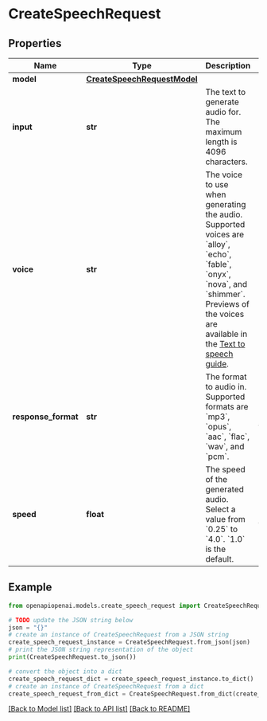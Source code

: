 # CreateSpeechRequest


## Properties

Name | Type | Description | Notes
------------ | ------------- | ------------- | -------------
**model** | [**CreateSpeechRequestModel**](CreateSpeechRequestModel.md) |  | 
**input** | **str** | The text to generate audio for. The maximum length is 4096 characters. | 
**voice** | **str** | The voice to use when generating the audio. Supported voices are &#x60;alloy&#x60;, &#x60;echo&#x60;, &#x60;fable&#x60;, &#x60;onyx&#x60;, &#x60;nova&#x60;, and &#x60;shimmer&#x60;. Previews of the voices are available in the [Text to speech guide](/docs/guides/text-to-speech/voice-options). | 
**response_format** | **str** | The format to audio in. Supported formats are &#x60;mp3&#x60;, &#x60;opus&#x60;, &#x60;aac&#x60;, &#x60;flac&#x60;, &#x60;wav&#x60;, and &#x60;pcm&#x60;. | [optional] [default to 'mp3']
**speed** | **float** | The speed of the generated audio. Select a value from &#x60;0.25&#x60; to &#x60;4.0&#x60;. &#x60;1.0&#x60; is the default. | [optional] [default to 1.0]

## Example

```python
from openapiopenai.models.create_speech_request import CreateSpeechRequest

# TODO update the JSON string below
json = "{}"
# create an instance of CreateSpeechRequest from a JSON string
create_speech_request_instance = CreateSpeechRequest.from_json(json)
# print the JSON string representation of the object
print(CreateSpeechRequest.to_json())

# convert the object into a dict
create_speech_request_dict = create_speech_request_instance.to_dict()
# create an instance of CreateSpeechRequest from a dict
create_speech_request_from_dict = CreateSpeechRequest.from_dict(create_speech_request_dict)
```
[[Back to Model list]](../README.md#documentation-for-models) [[Back to API list]](../README.md#documentation-for-api-endpoints) [[Back to README]](../README.md)



